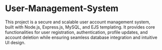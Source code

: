 # User-Management-System
This project is a secure and scalable user account management system, built with Node.js, Express.js, MySQL, and EJS templating. It provides core functionalities for user registration, authentication, profile updates, and account deletion while ensuring seamless database integration and intuitive UI design.
